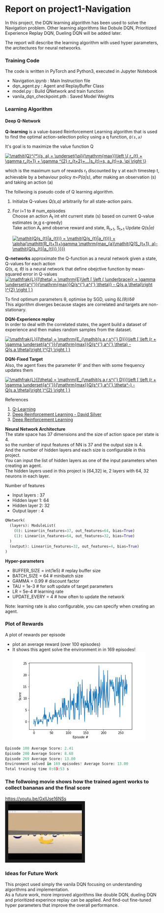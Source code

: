 # Report on project1-Navigation

In this project, the DQN learning algorithm has been used to solve the Navigation problem.
Other learning algorithms like Dobule DQN, Prioritized Experience Replay DQN, Dueling DQN will be added later.

The report will describe the learning algorithm with used hyper parameters, the arcitectures for neural netwoorks.

### Training Code
The code is written in PyTorch and Python3, executed in Jupyter Notebook
- Navigation.ipynb	: Main Instruction file
- dqn_agent.py	: Agent and ReplayBuffer Class
- model.py	: Build QNetwork and train function
- vanila_dqn_checkpoint.pth : Saved Model Weights

### Learning Algorithm
#### Deep Q-Network

**Q-learning** is a value-based Reinforcement Learning algorithm that is used to find the optimal action-selection policy using a q function, *`Q(s,a)`*

It's goal is to maximize the value function Q

<a href="https://www.codecogs.com/eqnedit.php?latex=\mathit{Q}^{*}(s,&space;a)&space;=&space;\underset{\pi}{\mathrm{max}}\left&space;\{&space;r_{t}&space;&plus;&space;\gamma&space;r_{t&plus;1}&space;&plus;&space;\gamma&space;^{2}&space;r_{t&plus;2}&plus;...|s_{t}=s,&space;a_{t}=a,&space;\pi&space;\right&space;\}" target="_blank"><img src="https://latex.codecogs.com/gif.latex?\mathit{Q}^{*}(s,&space;a)&space;=&space;\underset{\pi}{\mathrm{max}}\left&space;\{&space;r_{t}&space;&plus;&space;\gamma&space;r_{t&plus;1}&space;&plus;&space;\gamma&space;^{2}&space;r_{t&plus;2}&plus;...|s_{t}=s,&space;a_{t}=a,&space;\pi&space;\right&space;\}" title="\mathit{Q}^{*}(s, a) = \underset{\pi}{\mathrm{max}}\left \{ r_{t} + \gamma r_{t+1} + \gamma ^{2} r_{t+2}+...|s_{t}=s, a_{t}=a, \pi \right \}" /></a>

which is the maximum sum of rewards r<sub>t</sub> discounted by &gamma; at each timestep t, achievable by a behaviour policy *&pi;=P(a|s)*, after making an
observation (s) and taking an action (a)

The follwoing is pseudo code of Q learning algorithm.
1. Initialze Q-values *Q(s,a)* arbitrarily for all state-action pairs.
2. For i=1 to # num_episodes <br/>
  Choose an action A<sub>t</sub> int eht current state (s) based on current Q-value estimates (e,g &epsilon;-greedy) </br>
  Take action A<sub>t</sub> amd observe reward and state, R<sub>t+1</sub>, S<sub>t+1</sub>
  Update *Q(s|a)* <br/>
  
    <a href="https://www.codecogs.com/eqnedit.php?latex=\mathit{Q(s_{t}|a_{t})}&space;=&space;\mathit{Q(s_{t}|a_{t})}&space;&plus;&space;\alpha(\mathitt{R_{t&plus;1}&plus;\gamma&space;\mathrm{max_{a}\mathit{Q(S_{t&plus;1},&space;a)-\mathit{Q(s_{t}|a_{t})}&space;}}})" target="_blank"><img src="https://latex.codecogs.com/gif.latex?\mathit{Q(s_{t}|a_{t})}&space;=&space;\mathit{Q(s_{t}|a_{t})}&space;&plus;&space;\alpha(\mathitt{R_{t&plus;1}&plus;\gamma&space;\mathrm{max_{a}\mathit{Q(S_{t&plus;1},&space;a)-\mathit{Q(s_{t}|a_{t})}&space;}}})" title="\mathit{Q(s_{t}|a_{t})} = \mathit{Q(s_{t}|a_{t})} + \alpha(\mathitt{R_{t+1}+\gamma \mathrm{max_{a}\mathit{Q(S_{t+1}, a)-\mathit{Q(s_{t}|a_{t})} }}})" /></a>

**Q-networks** approximate the Q-function as a neural network given a state, Q-values for each action<br/>
*Q(s, a, θ)* is a neural network that define obejctive function by mean-squared error in Q-values
  <a href="https://www.codecogs.com/eqnedit.php?latex=\mathfrak{L}{(\theta)&space;=&space;\mathrm{E}\left&space;[&space;\left&space;(&space;\underbrace{r&space;&plus;&space;\gamma&space;\underset{a^{'}}{\mathrm{max}}Q(s^{'},a^{'},\theta)}&space;-&space;Q(s,a,\theta)\right&space;)^{2}&space;\right&space;]&space;}" target="_blank"><img src="https://latex.codecogs.com/gif.latex?\mathfrak{L}{(\theta)&space;=&space;\mathrm{E}\left&space;[&space;\left&space;(&space;\underbrace{r&space;&plus;&space;\gamma&space;\underset{a^{'}}{\mathrm{max}}Q(s^{'},a^{'},\theta)}&space;-&space;Q(s,a,\theta)\right&space;)^{2}&space;\right&space;]&space;}" title="\mathfrak{L}{(\theta) = \mathrm{E}\left [ \left ( \underbrace{r + \gamma \underset{a^{'}}{\mathrm{max}}Q(s^{'},a^{'},\theta)} - Q(s,a,\theta)\right )^{2} \right ] }" /></a>
  <br/>

To find optimum parameters &theta;, optimise by SGD, using &delta;*L(&theta;)*/&delta;*&theta;* <br/>
This algorithm diverges because stages are correlated and targets are non-stationary. 

**DQN-Experience replay**<br/>
In order to deal with the correlated states, the agent build a dataset of experience and then makes random samples from
the dataset.<br/>

<a href="https://www.codecogs.com/eqnedit.php?latex=\mathfrak{L}{(\theta)&space;=&space;\mathrm{E_{\mathit{s,a,r,s^{'}&space;D}}}\left&space;[&space;\left&space;(r&space;&plus;&space;\gamma&space;\underset{a^{'}}{\mathrm{max}}Q(s^{'},a^{'},\theta)&space;-&space;Q(s,a,\theta)\right&space;)^{2}&space;\right&space;]&space;}" target="_blank"><img src="https://latex.codecogs.com/gif.latex?\mathfrak{L}{(\theta)&space;=&space;\mathrm{E_{\mathit{s,a,r,s^{'}&space;D}}}\left&space;[&space;\left&space;(r&space;&plus;&space;\gamma&space;\underset{a^{'}}{\mathrm{max}}Q(s^{'},a^{'},\theta)&space;-&space;Q(s,a,\theta)\right&space;)^{2}&space;\right&space;]&space;}" title="\mathfrak{L}{(\theta) = \mathrm{E_{\mathit{s,a,r,s^{'} D}}}\left [ \left (r + \gamma \underset{a^{'}}{\mathrm{max}}Q(s^{'},a^{'},\theta) - Q(s,a,\theta)\right )^{2} \right ] }" /></a>

**DQN-Fixed Target** <br/>
Also, the agent fixes the parameter &theta;<sup>-</sup> and then with some frequency updates them<br/>

<a href="https://www.codecogs.com/eqnedit.php?latex=\mathfrak{L}{(\theta)&space;=&space;\mathrm{E_{\mathit{s,a,r,s^{'}&space;D}}}\left&space;[&space;\left&space;(r&space;&plus;&space;\gamma&space;\underset{a^{'}}{\mathrm{max}}Q(s^{'},a^{'},\theta^-)&space;-&space;Q(s,a,\theta)\right&space;)^{2}&space;\right&space;]&space;}" target="_blank"><img src="https://latex.codecogs.com/gif.latex?\mathfrak{L}{(\theta)&space;=&space;\mathrm{E_{\mathit{s,a,r,s^{'}&space;D}}}\left&space;[&space;\left&space;(r&space;&plus;&space;\gamma&space;\underset{a^{'}}{\mathrm{max}}Q(s^{'},a^{'},\theta^-)&space;-&space;Q(s,a,\theta)\right&space;)^{2}&space;\right&space;]&space;}" title="\mathfrak{L}{(\theta) = \mathrm{E_{\mathit{s,a,r,s^{'} D}}}\left [ \left (r + \gamma \underset{a^{'}}{\mathrm{max}}Q(s^{'},a^{'},\theta^-) - Q(s,a,\theta)\right )^{2} \right ] }" /></a>

References
1. [Q-Learning](https://medium.freecodecamp.org/an-introduction-to-deep-q-learning-lets-play-doom-54d02d8017d8)
2. [Deep Reinforcement Learning - David Silver](http://www0.cs.ucl.ac.uk/staff/d.silver/web/Talks_files/deep_rl.pdf)
3. [Deep Reinforcement Learning](http://mi.eng.cam.ac.uk/~mg436/LectureSlides/MLSALT7/L6.pdf)


**Neural Network Architecture**<br/>
The state space has 37 dimensions and the size of action space per state is 4.<br/>
so the number of input features of NN is 37 and the output size is 4.<br/>
And the number of hidden layers and each size is configurable in this project.<br/>
You can input the list of hidden layers as one of the input parameters when creating an agent.<br/>
The hidden layers used in this project is [64,32] ie, 2 layers with 64, 32 neurons in each layer. <br/>

Number of features
* Input layers : 37
* Hidden layer 1: 64
* Hidden layer 2: 32
* Output layer : 4

~~~python
QNetwork(
  (layers): ModuleList(
    (0): Linear(in_features=37, out_features=64, bias=True)
    (1): Linear(in_features=64, out_features=32, bias=True)
  )
  (output): Linear(in_features=32, out_features=4, bias=True)
)
~~~

**Hyper-parameters**<br/>

- BUFFER_SIZE = int(1e5)  # replay buffer size
- BATCH_SIZE = 64         # minibatch size
- GAMMA = 0.99            # discount factor
- TAU = 1e-3              # for soft update of target parameters
- LR = 5e-4               # learning rate 
- UPDATE_EVERY = 4        # how often to update the network

Note: learning rate is also configurable, you can specify when creating an agent.


### Plot of Rewards

A plot of rewards per episode
- plot an average reward (over 100 episodes)
- It shows this agent solve the environment in in 169 episodes!
![image](https://github.com/ethanchoi/udacity-p1-navigation/blob/master/resources/vanila_dqn.png "DQN")

~~~python
Episode 100	Average Score: 2.41
Episode 200	Average Score: 8.68
Episode 269	Average Score: 13.00
Environment solved in 169 episodes!	Average Score: 13.00
Total training time 0:03:53 s
~~~

### The follwoing movie shows how the trained agent works to collect bananas and the final score
https://youtu.be/GxIUse16NSs <br/>
   <a href="https://www.youtube.com/watch?v=GxIUse16NSs&feature=youtu.be"><img src="https://github.com/ethanchoi/udacity-p1-navigation/blob/master/resources/Banana_collector.jpg" width="240" height="180" border="10"/></a>


### Ideas for Future Work
This project used simply the vanila DQN focusing on understanding algorithms and implementation.<br/>
As a future work, more improved algorithms like double DQN, dueling DQN and prioritized experince replay can be applied.
And find-out fine-tuned hyper parameters that improve the overall performance.
